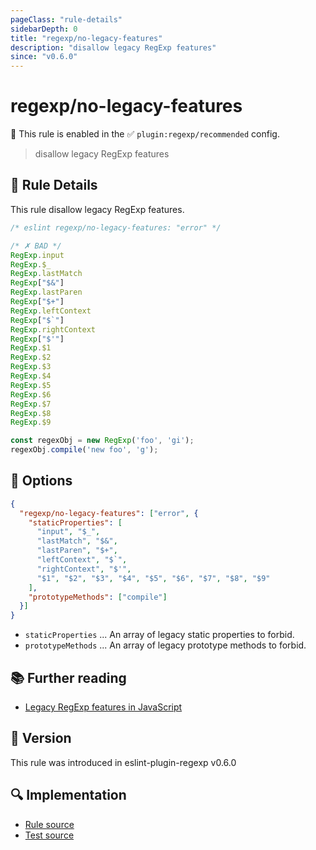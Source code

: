 ```yaml
---
pageClass: "rule-details"
sidebarDepth: 0
title: "regexp/no-legacy-features"
description: "disallow legacy RegExp features"
since: "v0.6.0"
---
```

# regexp/no-legacy-features

💼 This rule is enabled in the ✅ `plugin:regexp/recommended` config.

<!-- end auto-generated rule header -->

> disallow legacy RegExp features

## :book: Rule Details

This rule disallow legacy RegExp features.

<eslint-code-block>

```js
/* eslint regexp/no-legacy-features: "error" */

/* ✗ BAD */
RegExp.input
RegExp.$_
RegExp.lastMatch
RegExp["$&"]
RegExp.lastParen
RegExp["$+"]
RegExp.leftContext
RegExp["$`"]
RegExp.rightContext
RegExp["$'"]
RegExp.$1
RegExp.$2
RegExp.$3
RegExp.$4
RegExp.$5
RegExp.$6
RegExp.$7
RegExp.$8
RegExp.$9

const regexObj = new RegExp('foo', 'gi');
regexObj.compile('new foo', 'g');
```

</eslint-code-block>

## :wrench: Options

```json
{
  "regexp/no-legacy-features": ["error", {
    "staticProperties": [
      "input", "$_",
      "lastMatch", "$&",
      "lastParen", "$+",
      "leftContext", "$`",
      "rightContext", "$'",
      "$1", "$2", "$3", "$4", "$5", "$6", "$7", "$8", "$9"
    ],
    "prototypeMethods": ["compile"]
  }]
}
```

- `staticProperties` ... An array of legacy static properties to forbid.
- `prototypeMethods` ... An array of legacy prototype methods to forbid.

## :books: Further reading

- [Legacy RegExp features in JavaScript](https://github.com/tc39/proposal-regexp-legacy-features/)

## :rocket: Version

This rule was introduced in eslint-plugin-regexp v0.6.0

## :mag: Implementation

- [Rule source](https://github.com/ota-meshi/eslint-plugin-regexp/blob/master/lib/rules/no-legacy-features.ts)
- [Test source](https://github.com/ota-meshi/eslint-plugin-regexp/blob/master/tests/lib/rules/no-legacy-features.ts)
